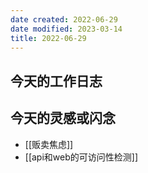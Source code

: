 ```yaml
---
date created: 2022-06-29
date modified: 2023-03-14
title: 2022-06-29
---
```


## 今天的工作日志

## 今天的灵感或闪念

- [[贩卖焦虑]]
- [[api和web的可访问性检测]]
